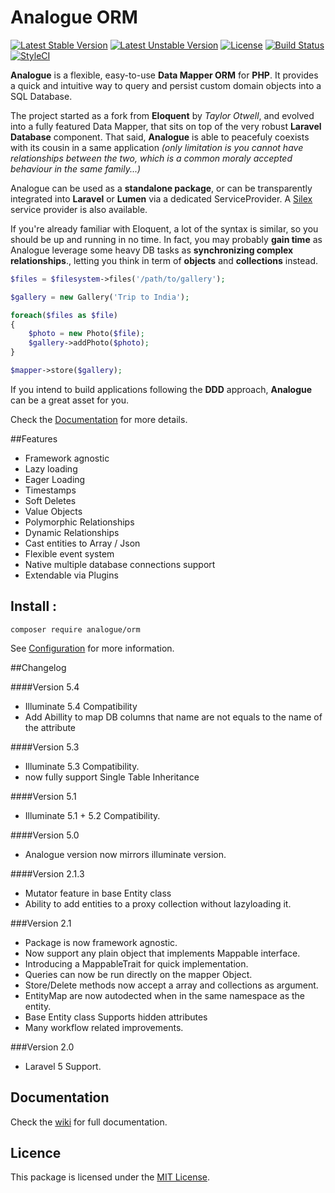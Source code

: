 # Analogue ORM 
[![Latest Stable Version](https://poser.pugx.org/analogue/orm/v/stable)](https://packagist.org/packages/analogue/orm)
[![Latest Unstable Version](https://poser.pugx.org/analogue/orm/v/unstable)](https://packagist.org/packages/analogue/orm)
[![License](https://poser.pugx.org/analogue/orm/license)](https://packagist.org/packages/analogue/orm)
[![Build Status](https://travis-ci.org/analogueorm/analogue.svg?branch=dev-master)](https://travis-ci.org/analogueorm/analogue.svg?branch=master)
[![StyleCI](https://styleci.io/repos/27265369/shield?branch=master)](https://styleci.io/repos/27265369)


**Analogue** is a flexible, easy-to-use **Data Mapper ORM** for **PHP**. It provides a quick and intuitive way to query and persist custom domain objects into a SQL Database. 

The project started as a fork from **Eloquent** by *Taylor Otwell*, and evolved into a fully featured Data Mapper, that sits on top of the very robust **Laravel Database** component. That said, **Analogue** is able to peacefuly coexists with its cousin in a same application *(only limitation is you cannot have relationships between the two, which is a common moraly accepted behaviour in the same family...)*

Analogue can be used as a **standalone package**, or can be transparently integrated into **Laravel** or **Lumen** via a dedicated ServiceProvider. A [Silex](https://github.com/anthonysterling/silex-provider-analogue-orm) service provider is also available.

If you're already familiar with Eloquent, a lot of the syntax is similar, so you should be up and running in no time. In fact, you may probably **gain time** as Analogue leverage some heavy DB tasks as **synchronizing complex relationships**., letting you think in term of **objects** and **collections** instead.

```php
$files = $filesystem->files('/path/to/gallery');

$gallery = new Gallery('Trip to India');

foreach($files as $file)
{
    $photo = new Photo($file);
    $gallery->addPhoto($photo);
}

$mapper->store($gallery);

```

If you intend to build applications following the **DDD** approach, **Analogue** can be a great asset for you.

Check the [Documentation](https://github.com/analogueorm/analogue/wiki) for more details.

##Features

- Framework agnostic
- Lazy loading
- Eager Loading
- Timestamps
- Soft Deletes
- Value Objects
- Polymorphic Relationships
- Dynamic Relationships
- Cast entities to Array / Json
- Flexible event system
- Native multiple database connections support
- Extendable via Plugins

## Install :

```
composer require analogue/orm
```

See [Configuration](https://github.com/analogueorm/analogue/wiki/Installation) for more information.

##Changelog 

####Version 5.4
- Illuminate 5.4 Compatibility
- Add Abillity to map DB columns that name are not equals to the name of the attribute

####Version 5.3
- Illuminate 5.3 Compatibility. 
- now fully support Single Table Inheritance

####Version 5.1
- Illuminate 5.1 + 5.2 Compatibility. 

####Version 5.0
- Analogue version now mirrors illuminate version. 

####Version 2.1.3
- Mutator feature in base Entity class
- Ability to add entities to a proxy collection without lazyloading it.

###Version 2.1

- Package is now framework agnostic.
- Now support any plain object that implements Mappable interface.
- Introducing a MappableTrait for quick implementation. 
- Queries can now be run directly on the mapper Object. 
- Store/Delete methods now accept a array and collections as argument.
- EntityMap are now autodected when in the same namespace as the entity.
- Base Entity class Supports hidden attributes
- Many workflow related improvements.

###Version 2.0

- Laravel 5 Support.

## Documentation

Check the [wiki](https://github.com/analogueorm/analogue/wiki) for full documentation.

## Licence

This package is licensed under the [MIT License](http://opensource.org/licenses/MIT).
